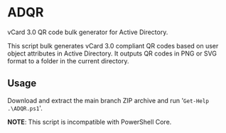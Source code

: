 # ADQR

vCard 3.0 QR code bulk generator for Active Directory.

This script bulk generates vCard 3.0 compliant QR codes based on user object attributes in Active Directory.
It outputs QR codes in PNG or SVG format to a folder in the current directory.

## Usage

Download and extract the main branch ZIP archive and run '`Get-Help .\ADQR.ps1`'.

**NOTE**: This script is incompatible with PowerShell Core.
